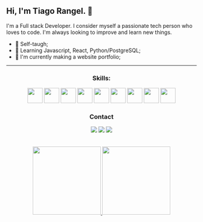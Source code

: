## Hi, I'm Tiago Rangel. 👋

I'm a Full stack Developer. I consider myself a passionate tech person who loves to code. I'm always looking to improve and learn new things.

- 📓 Self-taugh;
- 🌱 Learning Javascript, React, Python/PostgreSQL;
- 🔭 I'm currently making a website portfolio;
---

<section align="center">
  <h3>Skills:</h3>
  <div>
    <img height="40" src="https://cdn.jsdelivr.net/gh/devicons/devicon/icons/html5/html5-original-wordmark.svg" />
    <img height="40" src="https://cdn.jsdelivr.net/gh/devicons/devicon/icons/css3/css3-original-wordmark.svg" />
    <img height="40" src="https://cdn.jsdelivr.net/gh/devicons/devicon/icons/python/python-original-wordmark.svg" />
    <img height="40" src="https://cdn.jsdelivr.net/gh/devicons/devicon/icons/c/c-original.svg" />
    <img height="40" src="https://cdn.cdnlogo.com/logos/c/27/c.svg" />
    <img height="40" src="https://cdn.jsdelivr.net/gh/devicons/devicon/icons/postgresql/postgresql-original-wordmark.svg" />
    <img height="40" src="https://cdn.jsdelivr.net/gh/devicons/devicon/icons/mysql/mysql-original-wordmark.svg" />
    <img height="40" src="https://cdn.jsdelivr.net/gh/devicons/devicon/icons/vscode/vscode-original-wordmark.svg" />
    <img height="40" src="https://cdn.jsdelivr.net/gh/devicons/devicon/icons/pycharm/pycharm-original-wordmark.svg" />
  </div>
</section>

<section align="center">
  <h3>Contact</h3>
  <div>
    <a href = "mailto:tiagofiliperangel@gmail.com"><img src="https://img.shields.io/badge/Gmail-D14836?style=for-the-badge&logo=gmail&logoColor=white"></a>
    <a href = "https://www.linkedin.com/in/tiago-rangel-890701219/"><img src="https://img.shields.io/badge/LinkedIn-0077B5?style=for-the-badge&logo=linkedin&logoColor=white"></a>
    <a href = "https://www.instagram.com/tiagofsrangel/"><img src="https://img.shields.io/badge/Instagram-E4405F?style=for-the-badge&logo=instagram&logoColor=white"></a>
  </div>
</section>

<br>
<br>

<div align="center">
  <a href="https://github.com/TiagoSRangel">
  <img height="180em" src="https://github-readme-stats.vercel.app/api?username=TiagoSRangel&show_icons=true&theme=blueberry&include_all_commits=true&count_private=true"/>
  <img height="180em" src="https://github-readme-stats.vercel.app/api/top-langs/?username=TiagoSRangel&layout=compact&langs_count=7&theme=blueberry"/>
</div>
